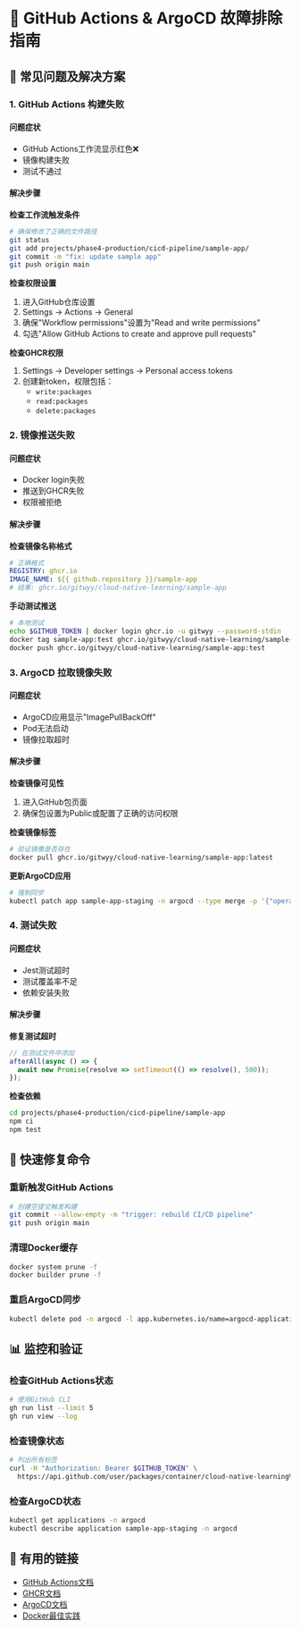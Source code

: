 # 🔧 GitHub Actions & ArgoCD 故障排除指南

## 🎯 常见问题及解决方案

### 1. GitHub Actions 构建失败

#### 问题症状
- GitHub Actions工作流显示红色❌
- 镜像构建失败
- 测试不通过

#### 解决步骤

**检查工作流触发条件**
```bash
# 确保修改了正确的文件路径
git status
git add projects/phase4-production/cicd-pipeline/sample-app/
git commit -m "fix: update sample app"
git push origin main
```

**检查权限设置**
1. 进入GitHub仓库设置
2. Settings → Actions → General
3. 确保"Workflow permissions"设置为"Read and write permissions"
4. 勾选"Allow GitHub Actions to create and approve pull requests"

**检查GHCR权限**
1. Settings → Developer settings → Personal access tokens
2. 创建新token，权限包括：
   - `write:packages`
   - `read:packages`
   - `delete:packages`

### 2. 镜像推送失败

#### 问题症状
- Docker login失败
- 推送到GHCR失败
- 权限被拒绝

#### 解决步骤

**检查镜像名称格式**
```yaml
# 正确格式
REGISTRY: ghcr.io
IMAGE_NAME: ${{ github.repository }}/sample-app
# 结果: ghcr.io/gitwyy/cloud-native-learning/sample-app
```

**手动测试推送**
```bash
# 本地测试
echo $GITHUB_TOKEN | docker login ghcr.io -u gitwyy --password-stdin
docker tag sample-app:test ghcr.io/gitwyy/cloud-native-learning/sample-app:test
docker push ghcr.io/gitwyy/cloud-native-learning/sample-app:test
```

### 3. ArgoCD 拉取镜像失败

#### 问题症状
- ArgoCD应用显示"ImagePullBackOff"
- Pod无法启动
- 镜像拉取超时

#### 解决步骤

**检查镜像可见性**
1. 进入GitHub包页面
2. 确保包设置为Public或配置了正确的访问权限

**检查镜像标签**
```bash
# 验证镜像是否存在
docker pull ghcr.io/gitwyy/cloud-native-learning/sample-app:latest
```

**更新ArgoCD应用**
```bash
# 强制同步
kubectl patch app sample-app-staging -n argocd --type merge -p '{"operation":{"sync":{"syncStrategy":{"hook":{"force":true}}}}}'
```

### 4. 测试失败

#### 问题症状
- Jest测试超时
- 测试覆盖率不足
- 依赖安装失败

#### 解决步骤

**修复测试超时**
```javascript
// 在测试文件中添加
afterAll(async () => {
  await new Promise(resolve => setTimeout(() => resolve(), 500));
});
```

**检查依赖**
```bash
cd projects/phase4-production/cicd-pipeline/sample-app
npm ci
npm test
```

## 🚀 快速修复命令

### 重新触发GitHub Actions
```bash
# 创建空提交触发构建
git commit --allow-empty -m "trigger: rebuild CI/CD pipeline"
git push origin main
```

### 清理Docker缓存
```bash
docker system prune -f
docker builder prune -f
```

### 重启ArgoCD同步
```bash
kubectl delete pod -n argocd -l app.kubernetes.io/name=argocd-application-controller
```

## 📊 监控和验证

### 检查GitHub Actions状态
```bash
# 使用GitHub CLI
gh run list --limit 5
gh run view --log
```

### 检查镜像状态
```bash
# 列出所有标签
curl -H "Authorization: Bearer $GITHUB_TOKEN" \
  https://api.github.com/user/packages/container/cloud-native-learning%2Fsample-app/versions
```

### 检查ArgoCD状态
```bash
kubectl get applications -n argocd
kubectl describe application sample-app-staging -n argocd
```

## 🔗 有用的链接

- [GitHub Actions文档](https://docs.github.com/en/actions)
- [GHCR文档](https://docs.github.com/en/packages/working-with-a-github-packages-registry/working-with-the-container-registry)
- [ArgoCD文档](https://argo-cd.readthedocs.io/)
- [Docker最佳实践](https://docs.docker.com/develop/dev-best-practices/)
